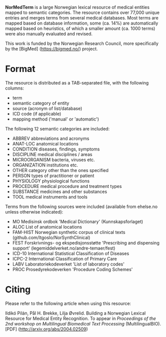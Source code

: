
**NorMedTerm** is a large Norwegian lexical resource of medical entities mapped to semantic categories. The resource contains over 77,000 unique entries and merges terms from several medical databases. Most terms are mapped based on database information, some (ca. 14%) are automatically mapped based on heuristics, of which a smaller amount (ca. 1000 terms) were also manually evaluated and revised. 

This work is funded by the Norwegian Research Council, more specifically by the [BigMed] (https://bigmed.no/) project.

# Format

The resource is distributed as a TAB-separated file, with the following columns:
- term
- semantic category of entity
- source (acronym of list/database)
- ICD code (if applicable)
- mapping method ('manual' or 'automatic')

The following 12 semantic categories are included:

- ABBREV        abbreviations and acronyms
- ANAT-LOC	    anatomical locations
- CONDITION	    diseases, findings, symptoms 
- DISCIPLINE	  medical disciplines / areas
- MICROORGANISM bacteria, viruses etc.
- ORGANIZATION	institutions etc.
- OTHER		      category other than the ones specified
- PERSON 	      types of practitioner or patient
- PHYSIOLOGY 	  physiological functions
- PROCEDURE 	  medical procedure and treatment types
- SUBSTANCE 	  medicines and other substances
- TOOL 		      medical instruments and tools

Terms from the following sources were included (available from ehelse.no unless otherwise indicated):
- MO 		    Medisinsk ordbok 'Medical Dictionary' (Kunnskapsforlaget)
- ALOC		  List of anatomical locations
- FAM-HIST 	Norwegian synthetic corpus of clinical texts (github.com/ltgoslo/NorSynthClinical)
- FEST      Forskrivnings- og ekspedisjonsstøtte 'Prescribing and dispensing support' (legemiddelverket.no/andre-temaer/fest)
- ICD-10 	  International Statistical Classification of Diseases
- ICPC-2 	  International Classification of Primary Care
- LABV 		  Laboratoriekodeverket 'List of laboratory codes'
- PROC 		  Prosedyrekodeverken 'Procedure Coding Schemes'

# Citing

Please refer to the following article when using this resource:

Ildikó Pilán, Pål H. Brekke, Lilja Øvrelid. Building a Norwegian Lexical Resource for Medical Entity Recognition. To appear in *Proceedings of the 2nd workshop on Multilingual Biomedical Text Processing* (MultilingualBIO). [PDF] (http://arxiv.org/abs/2004.02509)
 
